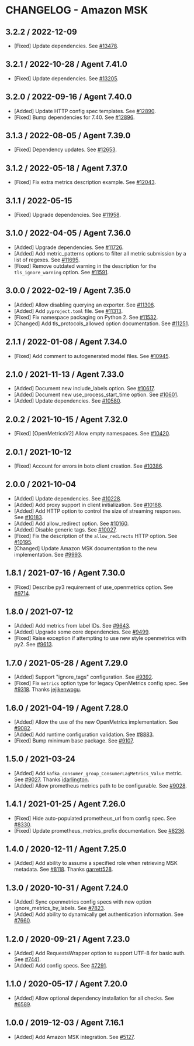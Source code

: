 # CHANGELOG - Amazon MSK

## 3.2.2 / 2022-12-09

* [Fixed] Update dependencies. See [#13478](https://github.com/DataDog/integrations-core/pull/13478).

## 3.2.1 / 2022-10-28 / Agent 7.41.0

* [Fixed] Update dependencies. See [#13205](https://github.com/DataDog/integrations-core/pull/13205).

## 3.2.0 / 2022-09-16 / Agent 7.40.0

* [Added] Update HTTP config spec templates. See [#12890](https://github.com/DataDog/integrations-core/pull/12890).
* [Fixed] Bump dependencies for 7.40. See [#12896](https://github.com/DataDog/integrations-core/pull/12896).

## 3.1.3 / 2022-08-05 / Agent 7.39.0

* [Fixed] Dependency updates. See [#12653](https://github.com/DataDog/integrations-core/pull/12653).

## 3.1.2 / 2022-05-18 / Agent 7.37.0

* [Fixed] Fix extra metrics description example. See [#12043](https://github.com/DataDog/integrations-core/pull/12043).

## 3.1.1 / 2022-05-15

* [Fixed] Upgrade dependencies. See [#11958](https://github.com/DataDog/integrations-core/pull/11958).

## 3.1.0 / 2022-04-05 / Agent 7.36.0

* [Added] Upgrade dependencies. See [#11726](https://github.com/DataDog/integrations-core/pull/11726).
* [Added] Add metric_patterns options to filter all metric submission by a list of regexes. See [#11695](https://github.com/DataDog/integrations-core/pull/11695).
* [Fixed] Remove outdated warning in the description for the `tls_ignore_warning` option. See [#11591](https://github.com/DataDog/integrations-core/pull/11591).

## 3.0.0 / 2022-02-19 / Agent 7.35.0

* [Added] Allow disabling querying an exporter. See [#11306](https://github.com/DataDog/integrations-core/pull/11306).
* [Added] Add `pyproject.toml` file. See [#11313](https://github.com/DataDog/integrations-core/pull/11313).
* [Fixed] Fix namespace packaging on Python 2. See [#11532](https://github.com/DataDog/integrations-core/pull/11532).
* [Changed] Add tls_protocols_allowed option documentation. See [#11251](https://github.com/DataDog/integrations-core/pull/11251).

## 2.1.1 / 2022-01-08 / Agent 7.34.0

* [Fixed] Add comment to autogenerated model files. See [#10945](https://github.com/DataDog/integrations-core/pull/10945).

## 2.1.0 / 2021-11-13 / Agent 7.33.0

* [Added] Document new include_labels option. See [#10617](https://github.com/DataDog/integrations-core/pull/10617).
* [Added] Document new use_process_start_time option. See [#10601](https://github.com/DataDog/integrations-core/pull/10601).
* [Added] Update dependencies. See [#10580](https://github.com/DataDog/integrations-core/pull/10580).

## 2.0.2 / 2021-10-15 / Agent 7.32.0

* [Fixed] [OpenMetricsV2] Allow empty namespaces. See [#10420](https://github.com/DataDog/integrations-core/pull/10420).

## 2.0.1 / 2021-10-12

* [Fixed] Account for errors in boto client creation. See [#10386](https://github.com/DataDog/integrations-core/pull/10386).

## 2.0.0 / 2021-10-04

* [Added] Update dependencies. See [#10228](https://github.com/DataDog/integrations-core/pull/10228).
* [Added] Add proxy support in client initialization. See [#10188](https://github.com/DataDog/integrations-core/pull/10188).
* [Added] Add HTTP option to control the size of streaming responses. See [#10183](https://github.com/DataDog/integrations-core/pull/10183).
* [Added] Add allow_redirect option. See [#10160](https://github.com/DataDog/integrations-core/pull/10160).
* [Added] Disable generic tags. See [#10027](https://github.com/DataDog/integrations-core/pull/10027).
* [Fixed] Fix the description of the `allow_redirects` HTTP option. See [#10195](https://github.com/DataDog/integrations-core/pull/10195).
* [Changed] Update Amazon MSK documentation to the new implementation. See [#9993](https://github.com/DataDog/integrations-core/pull/9993).

## 1.8.1 / 2021-07-16 / Agent 7.30.0

* [Fixed] Describe py3 requirement of use_openmetrics option. See [#9714](https://github.com/DataDog/integrations-core/pull/9714).

## 1.8.0 / 2021-07-12

* [Added] Add metrics from label IDs. See [#9643](https://github.com/DataDog/integrations-core/pull/9643).
* [Added] Upgrade some core dependencies. See [#9499](https://github.com/DataDog/integrations-core/pull/9499).
* [Fixed] Raise exception if attempting to use new style openmetrics with py2. See [#9613](https://github.com/DataDog/integrations-core/pull/9613).

## 1.7.0 / 2021-05-28 / Agent 7.29.0

* [Added] Support "ignore_tags" configuration. See [#9392](https://github.com/DataDog/integrations-core/pull/9392).
* [Fixed] Fix `metrics` option type for legacy OpenMetrics config spec. See [#9318](https://github.com/DataDog/integrations-core/pull/9318). Thanks [jejikenwogu](https://github.com/jejikenwogu).

## 1.6.0 / 2021-04-19 / Agent 7.28.0

* [Added] Allow the use of the new OpenMetrics implementation. See [#9082](https://github.com/DataDog/integrations-core/pull/9082).
* [Added] Add runtime configuration validation. See [#8883](https://github.com/DataDog/integrations-core/pull/8883).
* [Fixed] Bump minimum base package. See [#9107](https://github.com/DataDog/integrations-core/pull/9107).

## 1.5.0 / 2021-03-24

* [Added] Add `kafka_consumer_group_ConsumerLagMetrics_Value` metric. See [#9027](https://github.com/DataDog/integrations-core/pull/9027). Thanks [idarlington](https://github.com/idarlington).
* [Added] Allow prometheus metrics path to be configurable. See [#9028](https://github.com/DataDog/integrations-core/pull/9028).

## 1.4.1 / 2021-01-25 / Agent 7.26.0

* [Fixed] Hide auto-populated prometheus_url from config spec. See [#8330](https://github.com/DataDog/integrations-core/pull/8330).
* [Fixed] Update prometheus_metrics_prefix documentation. See [#8236](https://github.com/DataDog/integrations-core/pull/8236).

## 1.4.0 / 2020-12-11 / Agent 7.25.0

* [Added] Add ability to assume a specified role when retrieving MSK metadata. See [#8118](https://github.com/DataDog/integrations-core/pull/8118). Thanks [garrett528](https://github.com/garrett528).

## 1.3.0 / 2020-10-31 / Agent 7.24.0

* [Added] Sync openmetrics config specs with new option ignore_metrics_by_labels. See [#7823](https://github.com/DataDog/integrations-core/pull/7823).
* [Added] Add ability to dynamically get authentication information. See [#7660](https://github.com/DataDog/integrations-core/pull/7660).

## 1.2.0 / 2020-09-21 / Agent 7.23.0

* [Added] Add RequestsWrapper option to support UTF-8 for basic auth. See [#7441](https://github.com/DataDog/integrations-core/pull/7441).
* [Added] Add config specs. See [#7291](https://github.com/DataDog/integrations-core/pull/7291).

## 1.1.0 / 2020-05-17 / Agent 7.20.0

* [Added] Allow optional dependency installation for all checks. See [#6589](https://github.com/DataDog/integrations-core/pull/6589).

## 1.0.0 / 2019-12-03 / Agent 7.16.1

* [Added] Add Amazon MSK integration. See [#5127](https://github.com/DataDog/integrations-core/pull/5127).

